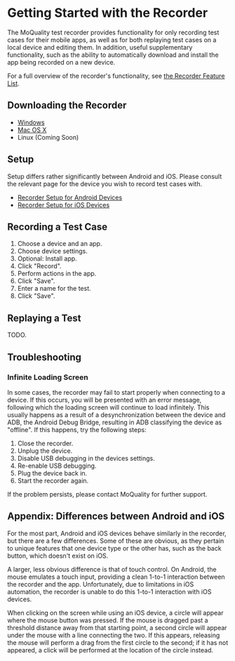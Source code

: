 # Getting Started with the Recorder

The MoQuality test recorder provides functionality for only recording test cases for their mobile apps, as well as for both replaying test cases on a local device and editing them. In addition, useful supplementary functionality, such as the ability to automatically download and install the app being recorded on a new device.

For a full overview of the recorder's functionality, see [the Recorder Feature List](features).

## Downloading the Recorder

* [Windows](https://storage.googleapis.com/moquality/releases/prod-recorder/latest/recorder-win32-x64.zip)
* [Mac OS X](https://storage.googleapis.com/moquality/releases/prod-recorder/latest/recorder-darwin-x64.tar.gz)
* Linux (Coming Soon)

## Setup

Setup differs rather significantly between Android and iOS. Please consult the relevant page for the device you wish to record test cases with.

* [Recorder Setup for Android Devices](android)
* [Recorder Setup for iOS Devices](ios)

## Recording a Test Case

1. Choose a device and an app.
2. Choose device settings.
3. Optional: Install app.
4. Click "Record".
5. Perform actions in the app.
6. Click "Save".
7. Enter a name for the test.
8. Click "Save".

## Replaying a Test

TODO.

## Troubleshooting

### Infinite Loading Screen

In some cases, the recorder may fail to start properly when connecting to a device. If this occurs, you will be presented with an error message, following which the loading screen will continue to load infinitely. This usually happens as a result of a desynchronization between the device and ADB, the Android Debug Bridge, resulting in ADB classifying the device as "offline". If this happens, try the following steps:

1. Close the recorder.
2. Unplug the device.
3. Disable USB debugging in the devices settings.
4. Re-enable USB debugging.
5. Plug the device back in.
6. Start the recorder again.

If the problem persists, please contact MoQuality for further support.

## Appendix: Differences between Android and iOS

For the most part, Android and iOS devices behave similarly in the recorder, but there are a few differences. Some of these are obvious, as they pertain to unique features that one device type or the other has, such as the back button, which doesn't exist on iOS.

A larger, less obvious difference is that of touch control. On Android, the mouse emulates a touch input, providing a clean 1-to-1 interaction between the recorder and the app. Unfortunately, due to limitations in iOS automation, the recorder is unable to do this 1-to-1 interaction with iOS devices.

When clicking on the screen while using an iOS device, a circle will appear where the mouse button was pressed. If the mouse is dragged past a threshold distance away from that starting point, a second circle will appear under the mouse with a line connecting the two. If this appears, releasing the mouse will perform a drag from the first circle to the second; if it has not appeared, a click will be performed at the location of the circle instead.

